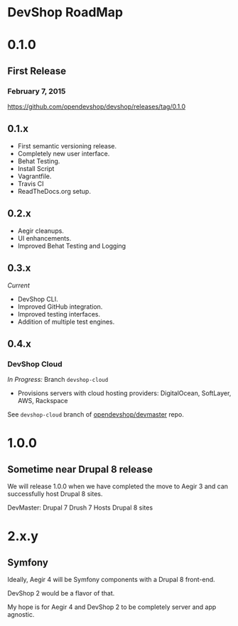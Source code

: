 DevShop RoadMap
===============

# 0.1.0
## First Release
### February 7, 2015

https://github.com/opendevshop/devshop/releases/tag/0.1.0

## 0.1.x 

- First semantic versioning release.
- Completely new user interface. 
- Behat Testing.
- Install Script
- Vagrantfile.
- Travis CI
- ReadTheDocs.org setup.

## 0.2.x

- Aegir cleanups.
- UI enhancements.
- Improved Behat Testing and Logging

## 0.3.x
*Current*

- DevShop CLI.
- Improved GitHub integration.
- Improved testing interfaces.
- Addition of multiple test engines.

## 0.4.x
### DevShop Cloud

*In Progress:* Branch `devshop-cloud` 

- Provisions servers with cloud hosting providers: DigitalOcean, SoftLayer, AWS, Rackspace 

See `devshop-cloud` branch of [opendevshop/devmaster](https://github.com/opendevshop/devmaster/tree/devshop-cloud/modules/devshop/devshop_cloud) repo.

# 1.0.0
## Sometime near Drupal 8 release

We will release 1.0.0 when we have completed the move to Aegir 3 and can successfully host Drupal 8 sites.

DevMaster: Drupal 7
Drush 7
Hosts Drupal 8 sites


# 2.x.y
## Symfony

Ideally, Aegir 4 will be Symfony components with a Drupal 8 front-end.

DevShop 2 would be a flavor of that.

My hope is for Aegir 4 and DevShop 2 to be completely server and app agnostic. 